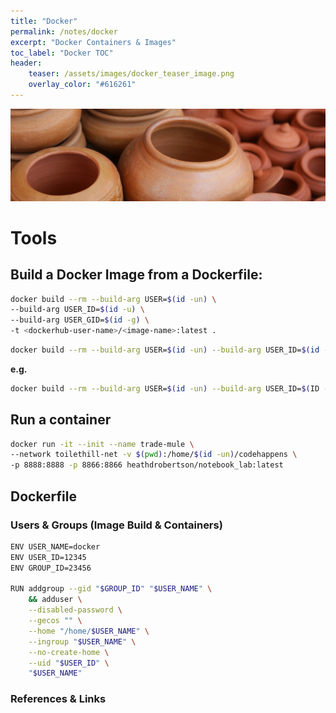```yaml
---
title: "Docker"
permalink: /notes/docker
excerpt: "Docker Containers & Images"
toc_label: "Docker TOC"
header:
    teaser: /assets/images/docker_teaser_image.png
    overlay_color: "#616261"
---
```



![WaterColor Image](https://raw.githubusercontent.com/heathdrobertson/tools/master/web_headers/claypots.jpg)

# Tools

## Build a Docker Image from a Dockerfile:

```bash
docker build --rm --build-arg USER=$(id -un) \
--build-arg USER_ID=$(id -u) \
--build-arg USER_GID=$(id -g) \
-t <dockerhub-user-name>/<image-name>:latest .
```

```bash
docker build --rm --build-arg USER=$(id -un) --build-arg USER_ID=$(id -u) --build-arg USER_GID=$(id -g) -t <dockerhub-user-name>/<image-name>:latest .
```
**e.g.**

```bash
docker build --rm --build-arg USER=$(id -un) --build-arg USER_ID=$(ID -u) --build-arg USER_GID=$(id -g) -t heathdrobertson/notebook_lab:latest .
```

## Run a container

```bash
docker run -it --init --name trade-mule \
--network toilethill-net -v $(pwd):/home/$(id -un)/codehappens \
-p 8888:8888 -p 8866:8866 heathdrobertson/notebook_lab:latest
```

## Dockerfile

### Users & Groups (Image Build & Containers)

```bash
ENV USER_NAME=docker
ENV USER_ID=12345
ENV GROUP_ID=23456

RUN addgroup --gid "$GROUP_ID" "$USER_NAME" \
    && adduser \
    --disabled-password \
    --gecos "" \
    --home "/home/$USER_NAME" \
    --ingroup "$USER_NAME" \
    --no-create-home \
    --uid "$USER_ID" \
    "$USER_NAME"
```

### References & Links

[IHaskell]: https://github.com/gibiansky/IHaskell.git
